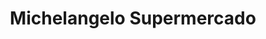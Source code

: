 ---
title: "Michelangelo Supermercado"
url: /cambrils/michelangelo-supermercado/
shop: Supermarkt
---